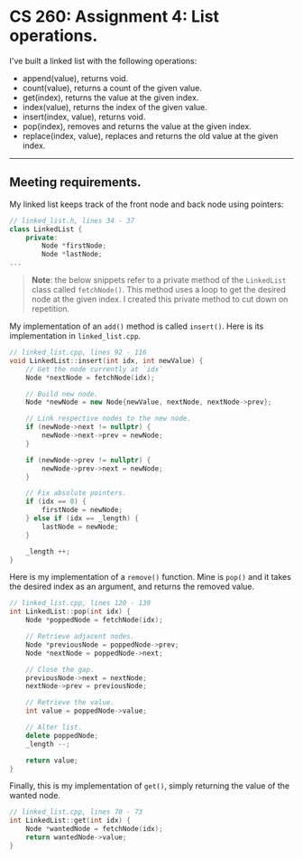 # CS 260: Assignment 4: List operations.

I've built a linked list with the following operations:
- append(value), returns void.
- count(value), returns a count of the given value.
- get(index), returns the value at the given index.
- index(value), returns the index of the given value.
- insert(index, value), returns void.
- pop(index), removes and returns the value at the given index.
- replace(index, value), replaces and returns the old value at the given index.

---
## Meeting requirements.

My linked list keeps track of the front node and back node using pointers:
```cpp
// linked_list.h, lines 34 - 37
class LinkedList {
    private:
        Node *firstNode;
        Node *lastNode;
...
```

> **Note**: the below snippets refer to a private method of the `LinkedList` class called `fetchNode()`. This method uses a loop to get the desired node at the given index. I created this private method to cut down on repetition.

My implementation of an `add()` method is called `insert()`. Here is its implementation in `linked_list.cpp`.
```cpp
// linked_list.cpp, lines 92 - 116
void LinkedList::insert(int idx, int newValue) {
    // Get the node currently at `idx`
    Node *nextNode = fetchNode(idx);

    // Build new node.
    Node *newNode = new Node{newValue, nextNode, nextNode->prev};

    // Link respective nodes to the new node.
    if (newNode->next != nullptr) {
        newNode->next->prev = newNode;
    }

    if (newNode->prev != nullptr) {
        newNode->prev->next = newNode;
    }

    // Fix absolute pointers.
    if (idx == 0) {
        firstNode = newNode;
    } else if (idx == _length) {
        lastNode = newNode;
    }

    _length ++;
}
```

Here is my implementation of a `remove()` function. Mine is `pop()` and it takes the desired index as an argument, and returns the removed value.
```cpp
// linked_list.cpp, lines 120 - 139
int LinkedList::pop(int idx) {
    Node *poppedNode = fetchNode(idx);

    // Retrieve adjacent nodes.
    Node *previousNode = poppedNode->prev;
    Node *nextNode = poppedNode->next;

    // Close the gap.
    previousNode->next = nextNode;
    nextNode->prev = previousNode;

    // Retrieve the value.
    int value = poppedNode->value;

    // Alter list.
    delete poppedNode;
    _length --;

    return value;
}
```

Finally, this is my implementation of `get()`, simply returning the value of the wanted node. 
```cpp
// linked_list.cpp, lines 70 - 73
int LinkedList::get(int idx) {
    Node *wantedNode = fetchNode(idx);
    return wantedNode->value;
}
```
